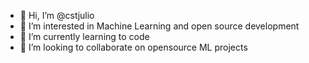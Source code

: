 - 👋 Hi, I’m @cstjulio
- 👀 I’m interested in Machine Learning and open source development
- 🌱 I’m currently learning to code
- 💞️ I’m looking to collaborate on opensource ML projects

<!---
cstjulio/cstjulio is a ✨ special ✨ repository because its `README.md` (this file) appears on your GitHub profile.
You can click the Preview link to take a look at your changes.
--->
